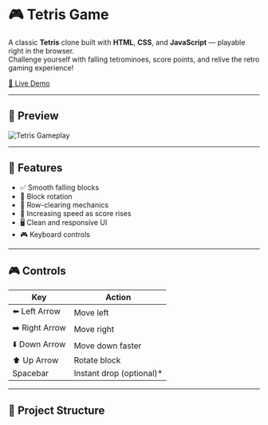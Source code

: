 # 🎮 Tetris Game

A classic **Tetris** clone built with **HTML**, **CSS**, and **JavaScript** — playable right in the browser.  
Challenge yourself with falling tetrominoes, score points, and relive the retro gaming experience!

[🔗 Live Demo](https://your-username.github.io/tetris-game/) 

---

## 📸 Preview

![Tetris Gameplay](./assets/screenshot.png) <!-- Add your own screenshot -->

---

## 🚀 Features

- ✅ Smooth falling blocks
- 🔄 Block rotation
- 🧱 Row-clearing mechanics
- 🧠 Increasing speed as score rises
- 🖥️ Clean and responsive UI
- 🎮 Keyboard controls

---

## 🎮 Controls

| Key        | Action               |
|------------|----------------------|
| ⬅️ Left Arrow | Move left            |
| ➡️ Right Arrow| Move right           |
| ⬇️ Down Arrow | Move down faster     |
| ⬆️ Up Arrow   | Rotate block         |
| Spacebar   | Instant drop (optional)* |

---

## 📁 Project Structure

